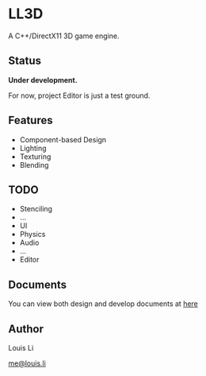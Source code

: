 # LL3D

A C++/DirectX11 3D game engine.

## Status

**Under development.**

For now, project Editor is just a test ground.

## Features

- Component-based Design
- Lighting
- Texturing
- Blending

## TODO

- Stenciling
- ...
- UI
- Physics
- Audio
- ...
- Editor

## Documents

You can view both design and develop documents at [here](https://onedrive.live.com/redir?page=view&resid=CD6518D498235073!2141&authkey=!AMsU_BK42yKOQEU)

## Author

Louis Li

me@louis.li


